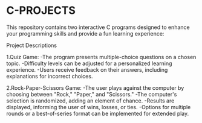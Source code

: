 # C-PROJECTS
This repository contains two interactive C programs designed to enhance your programming skills and provide a fun learning experience:

Project Descriptions

1.Quiz Game:
-The program presents multiple-choice questions on a chosen topic.
-Difficulty levels can be adjusted for a personalized learning experience.
-Users receive feedback on their answers, including explanations for incorrect choices.

2.Rock-Paper-Scissors Game:
-The user plays against the computer by choosing between "Rock," "Paper," and "Scissors."
-The computer's selection is randomized, adding an element of chance.
-Results are displayed, informing the user of wins, losses, or ties.
-Options for multiple rounds or a best-of-series format can be implemented for extended play.
